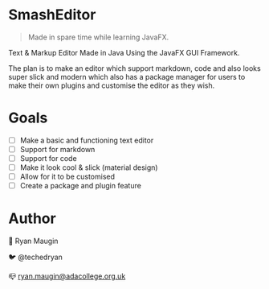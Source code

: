 # SmashEditor

> Made in spare time while learning JavaFX.

Text & Markup Editor Made in Java Using the JavaFX GUI Framework.

The plan is to make an editor which support markdown, code and also looks super slick and modern which also has a package manager for users to make their own plugins and customise the editor as they wish.

# Goals
- [ ] Make a basic and functioning text editor
- [ ] Support for markdown
- [ ] Support for code
- [ ] Make it look cool & slick (material design)
- [ ] Allow for it to be customised
- [ ] Create a package and plugin feature

# Author
🤖 Ryan Maugin

🐦 @techedryan

📪 ryan.maugin@adacollege.org.uk

